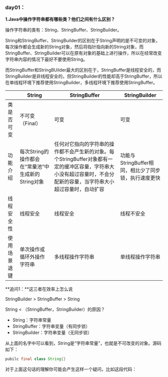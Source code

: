 ### day01：

**1.Java中操作字符串都有哪些类？他们之间有什么区别？**

操作字符串的类有：String、StringBuffer、StringBuilder。

​	String和StringBuffer、StringBuilder的区别在于String声明的是不可变的对象，每次操作都会生成新的String对象，然后将指针指向新的String对象，而StringBuffer、StringBuilder可以在原有对象的基础上进行操作，所以在经常改变字符串内容的情况下最好不要使用String。

​	而StringBuffer和StringBUilder最大的区别在于，StringBuffer是线程安全的，而StringBuilder是非线程安全的，但StringBuilder的性能却高于StringBuffer，所以在单线程环境下推荐使用StringBuilder，多线程环境下推荐使用StringBuffer。

|              | String                                             | StringBuffer                                                 | StringBuilder                                        |
| ------------ | -------------------------------------------------- | ------------------------------------------------------------ | ---------------------------------------------------- |
| 类是否可变   | 不可变（Final）                                    | 可变                                                         | 可变                                                 |
| 功能介绍     | 每次String的操作都会在“常量池”中生成新的String对象 | 任何对它指向的字符串的操作都不会产生新的对象。每个StringBuffer对象都有一定的缓冲区容量，字符串大小没有超过容量时，不会分配新的容量，当字符串大小超过容量时，自动扩容 | 功能与StringBuffer相同，相比少了同步锁，执行速度更快 |
| 线程安全性   | 线程安全                                           | 线程安全                                                     | 线程不安全                                           |
| 使用场景退键 | 单次操作或循环外操作字符串                         | 多线程操作字符串                                             | 单线程操作字符串                                     |

**追问1：**这三者在效率上怎么说

StringBuilder > StringBuffer > String

String < （StringBuffer，StringBuilder）的原因？

* String：字符串常量
* StringBuffer：字符串变量（有同步锁）
* StringBuilder：字符串变量（无同步锁）

从上面的名字中可以看到，String是“字符串常量”，也就是不可改变的对象。源码如下：

```java
pubilc final class String{}
```

对于上面这句话的理解你可能会产生这样一个疑问，比如这段代码：











​	


